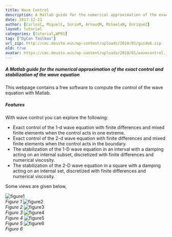 ```yaml
---
title: Wave Control
description: A Matlab guide for the numerical approximation of the exact control and stabilization of the wave equation.
date: 2017-12-21
author: [CarlosC, MiguelC, SorinM, ArnaudM, MihaelaN, EnriqueZ]
layout: tutorial
categories: [tutorial,WP01]
tag: ["DyCon Toolbox"]
url_zip: http://cmc.deusto.eus/wp-content/uploads/2018/01/guide6.zip
old: true
avatar: https://cmc.deusto.eus/wp-content/uploads/2018/01/wavecontrol.jpg
---
```



<h5>A Matlab guide for the numerical approximation of the exact control and stabilization of the wave equation</h5>

This webpage contains a free software to compute the control of the wave equation with Matlab.  

<h5>Features</h5>

With wave control you can explore the following:

<ul>
<li>Exact control of the 1-d wave equation with finite differences and mixed finite elements when the control acts in one extreme.</li>
<li>Exact control of the 2-d wave equation with finite differences and mixed finite elements when the control acts in the boundary.</li>
<li>The stabilization of the 1-D wave equation in an interval with a damping acting on an internal subset, discretized with finite differences and numerical viscosity.</li>
<li>The stabilization of the 2-D wave equation in a square with a damping acting on an internal set, discretized with finite differences and numerical viscosity.</li>
</ul>

Some views are given below,

<img src="https://cmc.deusto.eus/wp-content/uploads/2018/01/wavecontrol1.jpg" alt="figure1" class="post-photo-graphic" /><br><i>Figure 1</i>
<img src="https://cmc.deusto.eus/wp-content/uploads/2018/01/wavecontrol2.jpg" alt="figure2" class="post-photo-graphic" /><br><i>Figure 2</i>
<img src="https://cmc.deusto.eus/wp-content/uploads/2018/01/wavecontrol3.jpg" alt="figure3" class="post-photo-graphic" /><br><i>Figure 3</i>
<img src="https://cmc.deusto.eus/wp-content/uploads/2018/01/wavecontrol4.jpg" alt="figure4" class="post-photo-graphic" /><br><i class="aligncenter">Figure 4</i>
<img src="https://cmc.deusto.eus/wp-content/uploads/2018/01/wavecontrol5.jpg" alt="figure5" class="post-photo-graphic" /><br><i>Figure 5</i>
<img src="https://cmc.deusto.eus/wp-content/uploads/2018/01/wavecontrol6.jpg" alt="figure6" class="post-photo-graphic" /><br><i>Figure 6</i>
